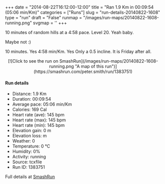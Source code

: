 +++
date = "2014-08-22T16:12:00-12:00"
title = "Ran 1.9 Km in 00:09:54 (05:06 min/Km)"
categories = ["Runs"]
slug = "run-details-20140822-1608"
type = "run"
draft = "False"
runmap = "/images/run-maps/20140822-1608-running.png"
svgmap = '<polyline points="">'
+++

10 minutes of random hills at a 4:58 pace. Level 20. Yeah baby. 


Maybe  not :)

10 minutes. Yes
4:58 min/Km. Yes
Only a 0.5 incline. It is Friday after all. 



<!--more-->

<center>
[![Click to see the run on SmashRun](/images/run-maps/20140822-1608-running.png "A map of this run")](https://smashrun.com/peter.smith/run/1383751)
</center>

#### Run details

* Distance: 1.9 Km
* Duration: 00:09:54
* Average pace: 05:06 min/Km
* Calories: 169 Cal
* Heart rate (ave): 145 bpm
* Heart rate (max): 145 bpm
* Heart rate (min): 145 bpm
* Elevation gain: 0 m
* Elevation loss:  m
* Weather: 0
* Temperature: 0 &deg;C
* Humidity: 0%
* Activity: running
* Source: tcxfile
* Run ID: 1383751

Full details at [SmashRun](https://smashrun.com/peter.smith/run/1383751)